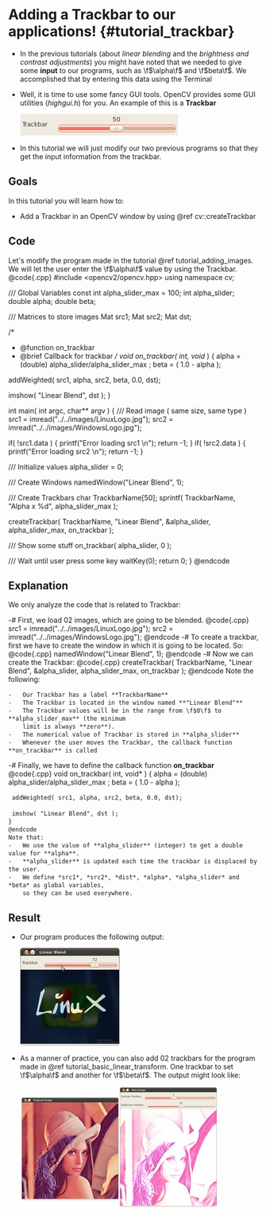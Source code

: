 Adding a Trackbar to our applications! {#tutorial_trackbar}
======================================

-   In the previous tutorials (about *linear blending* and the *brightness and contrast
    adjustments*) you might have noted that we needed to give some **input** to our programs, such
    as \f$\alpha\f$ and \f$beta\f$. We accomplished that by entering this data using the Terminal
-   Well, it is time to use some fancy GUI tools. OpenCV provides some GUI utilities (*highgui.h*)
    for you. An example of this is a **Trackbar**

    ![](images/Adding_Trackbars_Tutorial_Trackbar.png)

-   In this tutorial we will just modify our two previous programs so that they get the input
    information from the trackbar.

Goals
-----

In this tutorial you will learn how to:

-   Add a Trackbar in an OpenCV window by using @ref cv::createTrackbar

Code
----

Let's modify the program made in the tutorial @ref tutorial_adding_images. We will let the user enter the
\f$\alpha\f$ value by using the Trackbar.
@code{.cpp}
#include <opencv2/opencv.hpp>
using namespace cv;

/// Global Variables
const int alpha_slider_max = 100;
int alpha_slider;
double alpha;
double beta;

/// Matrices to store images
Mat src1;
Mat src2;
Mat dst;

/*
 * @function on_trackbar
 * @brief Callback for trackbar
 */
void on_trackbar( int, void* )
{
  alpha = (double) alpha_slider/alpha_slider_max ;
  beta = ( 1.0 - alpha );

  addWeighted( src1, alpha, src2, beta, 0.0, dst);

  imshow( "Linear Blend", dst );
}

int main( int argc, char** argv )
{
  /// Read image ( same size, same type )
  src1 = imread("../../images/LinuxLogo.jpg");
  src2 = imread("../../images/WindowsLogo.jpg");

  if( !src1.data ) { printf("Error loading src1 \n"); return -1; }
  if( !src2.data ) { printf("Error loading src2 \n"); return -1; }

  /// Initialize values
  alpha_slider = 0;

  /// Create Windows
  namedWindow("Linear Blend", 1);

  /// Create Trackbars
  char TrackbarName[50];
  sprintf( TrackbarName, "Alpha x %d", alpha_slider_max );

  createTrackbar( TrackbarName, "Linear Blend", &alpha_slider, alpha_slider_max, on_trackbar );

  /// Show some stuff
  on_trackbar( alpha_slider, 0 );

  /// Wait until user press some key
  waitKey(0);
  return 0;
}
@endcode

Explanation
-----------

We only analyze the code that is related to Trackbar:

-#  First, we load 02 images, which are going to be blended.
    @code{.cpp}
    src1 = imread("../../images/LinuxLogo.jpg");
    src2 = imread("../../images/WindowsLogo.jpg");
    @endcode
-#  To create a trackbar, first we have to create the window in which it is going to be located. So:
    @code{.cpp}
    namedWindow("Linear Blend", 1);
    @endcode
-#  Now we can create the Trackbar:
    @code{.cpp}
    createTrackbar( TrackbarName, "Linear Blend", &alpha_slider, alpha_slider_max, on_trackbar );
    @endcode
    Note the following:

    -   Our Trackbar has a label **TrackbarName**
    -   The Trackbar is located in the window named **"Linear Blend"**
    -   The Trackbar values will be in the range from \f$0\f$ to **alpha_slider_max** (the minimum
        limit is always **zero**).
    -   The numerical value of Trackbar is stored in **alpha_slider**
    -   Whenever the user moves the Trackbar, the callback function **on_trackbar** is called

-#  Finally, we have to define the callback function **on_trackbar**
    @code{.cpp}
    void on_trackbar( int, void* )
    {
     alpha = (double) alpha_slider/alpha_slider_max ;
     beta = ( 1.0 - alpha );

     addWeighted( src1, alpha, src2, beta, 0.0, dst);

     imshow( "Linear Blend", dst );
    }
    @endcode
    Note that:
    -   We use the value of **alpha_slider** (integer) to get a double value for **alpha**.
    -   **alpha_slider** is updated each time the trackbar is displaced by the user.
    -   We define *src1*, *src2*, *dist*, *alpha*, *alpha_slider* and *beta* as global variables,
        so they can be used everywhere.

Result
------

-   Our program produces the following output:

    ![](images/Adding_Trackbars_Tutorial_Result_0.jpg)

-   As a manner of practice, you can also add 02 trackbars for the program made in
    @ref tutorial_basic_linear_transform. One trackbar to set \f$\alpha\f$ and another for \f$\beta\f$. The output might
    look like:

    ![](images/Adding_Trackbars_Tutorial_Result_1.jpg)
